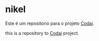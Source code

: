 # nikel

Este é um repositorio para o projeto [Codaí](https://codai.growdev.com.br/).

this is a repository to [Codaí](https://codai.growdev.com.br/) project.
